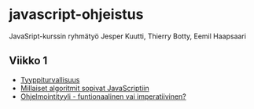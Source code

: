 # javascript-ohjeistus
JavaSript-kurssin ryhmätyö
Jesper Kuutti, Thierry Botty, Eemil Haapsaari

## Viikko 1

* [Tyyppiturvallisuus](eka/tyyppiturvallisuudesta.md)
* [Millaiset algoritmit sopivat JavaScriptiin](eka/algoritmeista.md)
* [Ohjelmointityyli - funtionaalinen vai imperatiivinen?](eka/ohjelmointityyleista.md)
